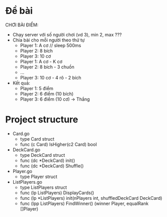 # Đề bài
CHƠI BÀI ĐIỂM:
- Chạy server với số người chơi (vd 3), min 2, max ???
- Chia bài cho mỗi người theo thứ tự
  + Player 1: A cơ // sleep 500ms
  + Player 2: 8 bích
  + Player 3: 10 cơ
  + Player 1: A cơ - K cơ
  + Player 2: 8 bích - 3 chuồn
  + ...
  + Player 3: 10 cơ - 4 rô - 2 bích
- Kết quả:
  + Player 1: 5 điểm
  + Player 2: 6 điểm (10 bích)
  + Player 3: 6 điểm (10 cơ) -> Thắng

# Project structure
- Card.go
    + type Card struct
    + func (c Card) IsHigher(c2 Card) bool
- DeckCard.go
    + type DeckCard struct
    + func (dc *DeckCard) init()
    + func (dc *DeckCard) Shuffle()
- Player.go
    + type Player struct
- ListPlayers.go
    + type ListPlayers struct
    + func (lp ListPlayers) DisplayCards()
    + func (lp *ListPlayers) init(nPlayers int, shuffledDeckCard DeckCard)
    + func (lpp ListPlayers) FindWinner() (winner Player, equalRank []Player)